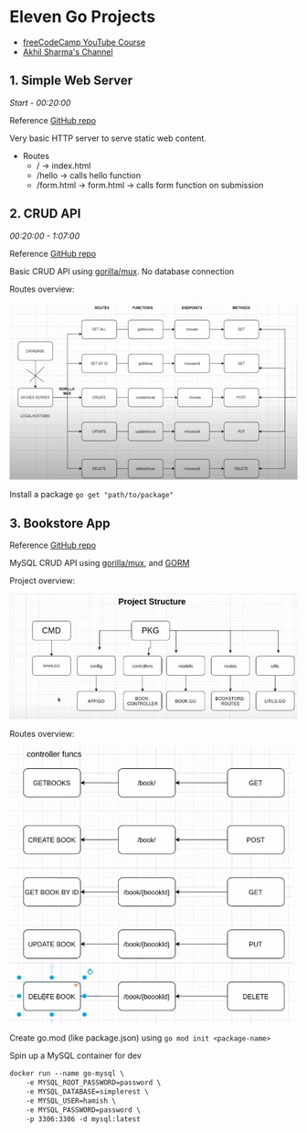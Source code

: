 # Eleven Go Projects

- [freeCodeCamp YouTube Course](https://www.youtube.com/watch?v=jFfo23yIWac)
- [Akhil Sharma's Channel](https://www.youtube.com/c/AkhilSharmaTech/videos)

## 1. Simple Web Server

_Start - 00:20:00_

Reference [GitHub repo](https://github.com/AkhilSharma90/simple-http-server-GO)

Very basic HTTP server to serve static web content.

- Routes
  - / -> index.html
  - /hello -> calls hello function
  - /form.html -> form.html -> calls form function on submission

## 2. CRUD API

_00:20:00 - 1:07:00_

Reference [GitHub repo](https://github.com/AkhilSharma90/Golang-MySQL-CRUD-Bookstore-Management-API)

Basic CRUD API using [gorilla/mux](https://github.com/gorilla/mux). No database connection

Routes overview:

![CRUD API Routes](crud-routes.png)

Install a package `go get "path/to/package"`

## 3. Bookstore App

Reference [GitHub repo](https://github.com/AkhilSharma90/Golang-MySQL-CRUD-Bookstore-Management-API)

MySQL CRUD API using [gorilla/mux](https://github.com/gorilla/mux), and [GORM](https://github.com/jinzhu/gorm)

Project overview:

![MySQL API Project Overview](mysql-project.png)

Routes overview:

![MySQL API Routes](mysql-routes.png)

Create go.mod (like package.json) using `go mod init <package-name>`

Spin up a MySQL container for dev

    docker run --name go-mysql \
        -e MYSQL_ROOT_PASSWORD=password \
        -e MYSQL_DATABASE=simplerest \
        -e MYSQL_USER=hamish \
        -e MYSQL_PASSWORD=password \
        -p 3306:3306 -d mysql:latest
